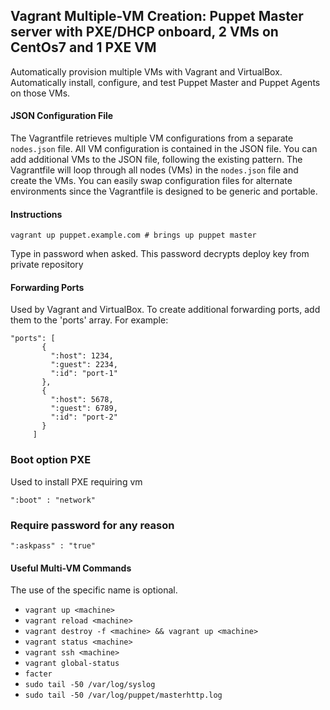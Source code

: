 ## Vagrant Multiple-VM Creation: Puppet Master server with PXE/DHCP onboard, 2 VMs on CentOs7 and 1 PXE VM
Automatically provision multiple VMs with Vagrant and VirtualBox. Automatically install, configure, and test
Puppet Master and Puppet Agents on those VMs.


#### JSON Configuration File
The Vagrantfile retrieves multiple VM configurations from a separate `nodes.json` file. All VM configuration is
contained in the JSON file. You can add additional VMs to the JSON file, following the existing pattern. The
Vagrantfile will loop through all nodes (VMs) in the `nodes.json` file and create the VMs. You can easily swap
configuration files for alternate environments since the Vagrantfile is designed to be generic and portable.

#### Instructions
```
vagrant up puppet.example.com # brings up puppet master
```
Type in password when asked. This password decrypts deploy key from private repository

#### Forwarding Ports
Used by Vagrant and VirtualBox. To create additional forwarding ports, add them to the 'ports' array. For example:
 ```
 "ports": [
        {
          ":host": 1234,
          ":guest": 2234,
          ":id": "port-1"
        },
        {
          ":host": 5678,
          ":guest": 6789,
          ":id": "port-2"
        }
      ]
```
### Boot option PXE
Used to install PXE requiring vm
 ```
 ":boot" : "network"
 ```
### Require password for any reason
 ```
 ":askpass" : "true"
 ```

#### Useful Multi-VM Commands
The use of the specific <machine> name is optional.
* `vagrant up <machine>`
* `vagrant reload <machine>`
* `vagrant destroy -f <machine> && vagrant up <machine>`
* `vagrant status <machine>`
* `vagrant ssh <machine>`
* `vagrant global-status`
* `facter`
* `sudo tail -50 /var/log/syslog`
* `sudo tail -50 /var/log/puppet/masterhttp.log`
